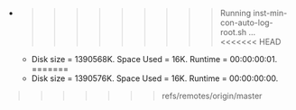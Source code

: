 * >>>>>>>>> Running inst-min-con-auto-log-root.sh ...
<<<<<<< HEAD
  * Disk size = 1390568K. Space Used = 16K. Runtime = 00:00:00:01.
=======
  * Disk size = 1390576K. Space Used = 16K. Runtime = 00:00:00:00.
>>>>>>> refs/remotes/origin/master
